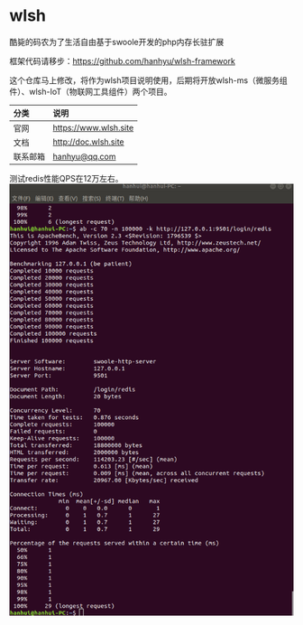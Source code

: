 # wlsh
酷毙的码农为了生活自由基于swoole开发的php内存长驻扩展

框架代码请移步：https://github.com/hanhyu/wlsh-framework

这个仓库马上修改，将作为wlsh项目说明使用，后期将开放wlsh-ms（微服务组件）、wlsh-IoT（物联网工具组件）两个项目。

| 分类 | 说明 |
| :------ | :------ |
官网|https://www.wlsh.site
文档|http://doc.wlsh.site
联系邮箱|hanhyu@qq.com

测试redis性能QPS在12万左右。
![alt text](/test/redis.png)


